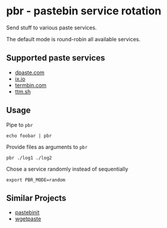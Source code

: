 # pbr - pastebin service rotation

Send stuff to various paste services.

The default mode is round-robin all available services.


## Supported paste services

* [dpaste.com](https://dpaste.com/)
* [ix.io](http://ix.io)
* [termbin.com](http://termbin.com)
* [ttm.sh](https://ttm.sh)


## Usage

Pipe to `pbr`

	echo foobar | pbr

Provide files as arguments to `pbr`

	pbr ./log1 ./log2

Chose a service randomly instead of sequentially
	
	export PBR_MODE=random


## Similar Projects

* [pastebinit](https://launchpad.net/pastebinit)
* [wgetpaste](https://github.com/zlin/wgetpaste)
